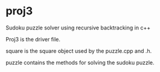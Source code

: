 # proj3

Sudoku puzzle solver using recursive backtracking in c++ 

Proj3 is the driver file. 

square is the square object used by the puzzle.cpp and .h.

puzzle contains the methods for solving the sudoku puzzle. 
